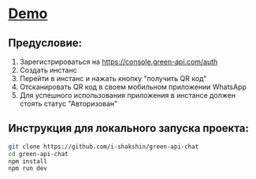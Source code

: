# [Demo](https://green-api-chat.netlify.app/)

## Предусловие:

1. Зарегистрироваться на https://console.green-api.com/auth
2. Создать инстанс
3. Перейти в инстанс и нажать кнопку "получить QR код"
4. Отсканировать QR код в своем мобильном приложении WhatsApp
5. Для успешного использования приложения в инстансе должен стоять статус "Авторизован"

## Инструкция для локального запуска проекта:

```bash
git clone https://github.com/i-shakshin/green-api-chat
cd green-api-chat
npm install
npm run dev
```

